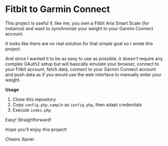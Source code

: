 Fitbit to Garmin Connect
========================

This project is useful if, like me, you own a Fitbit Aria Smart Scale (for instance) and want to
synchronize your weight to your Garmin Connect account.

It looks like there are no real solution for that simple goal so I wrote this project.

And since I wanted it to be as easy to use as possible, it doesn't require any complex OAuth2
setup but will basically emulate your browser, connect to your Fitbit account, fetch data,
connect to your Garmin Connect account and push data as if you would use the web interface to
manually enter your weight.


**Usage**

1. Clone this repository
2. Copy `config.php.sample` as `config.php`, then adapt credentials
3. Execute `index.php`

Easy! Straightforward!

Hope you'll enjoy this project!

Cheers
Xavier
